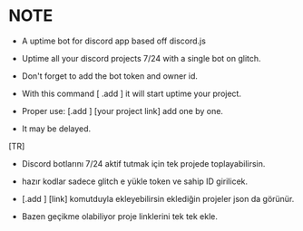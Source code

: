 # NOTE
- A uptime  bot for discord app based off discord.js

- Uptime all your discord  projects 7/24  with a single bot on glitch.

- Don't forget to add the bot token and owner id.

- With this command [ .add ] it will start uptime your project.

- Proper use:  [.add ] [your project link] add one by one.

- It may be delayed.

[TR]

- Discord botlarını 7/24 aktif tutmak için tek projede toplayabilirsin.

- hazır kodlar sadece glitch e yükle token ve sahip ID girilicek. 

- [.add ] [link] komutduyla ekleyebilirsin eklediğin projeler json da görünür.

- Bazen geçikme olabiliyor proje linklerini tek tek ekle.
